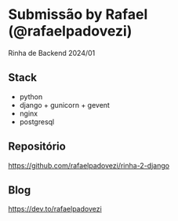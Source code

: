# Submissão by Rafael (@rafaelpadovezi)

Rinha de Backend 2024/01

## Stack

- python
- django + gunicorn + gevent
- nginx
- postgresql

## Repositório

https://github.com/rafaelpadovezi/rinha-2-django

## Blog

https://dev.to/rafaelpadovezi